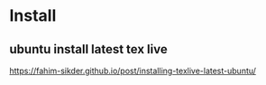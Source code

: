 # Install

## ubuntu install latest tex live
https://fahim-sikder.github.io/post/installing-texlive-latest-ubuntu/

